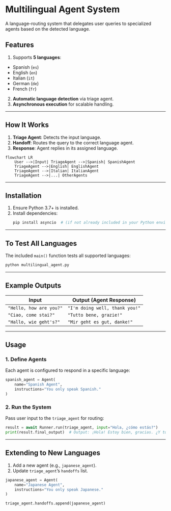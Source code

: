 # **Multilingual Agent System** 
A language-routing system that delegates user queries to specialized agents based on the detected language.  

## **Features**  
1. Supports **5 languages**:  
- Spanish (`es`)  
- English (`en`)  
- Italian (`it`)  
- German (`de`)  
- French (`fr`)  

2. **Automatic language detection** via triage agent.  
3. **Asynchronous execution** for scalable handling.  

---

## **How It Works**  
1. **Triage Agent**: Detects the input language.  
2. **Handoff**: Routes the query to the correct language agent.  
3. **Response**: Agent replies in its assigned language.  

```mermaid
flowchart LR
    User -->|Input| TriageAgent -->|Spanish| SpanishAgent
    TriageAgent -->|English| EnglishAgent
    TriageAgent -->|Italian| ItalianAgent
    TriageAgent -->|...| OtherAgents
```

---

## **Installation**  
1. Ensure Python 3.7+ is installed.  
2. Install dependencies:  
   ```bash
   pip install asyncio  # (if not already included in your Python environment)
   ```

---


## **To Test All Languages**  
The included `main()` function tests all supported languages:  
```bash
python multilingual_agent.py
```

---

## **Example Outputs**  
| Input                          | Output (Agent Response)          |  
|--------------------------------|----------------------------------|  
| `"Hello, how are you?"`        | `"I'm doing well, thank you!"`   |  
| `"Ciao, come stai?"`           | `"Tutto bene, grazie!"`         |  
| `"Hallo, wie geht's?"`         | `"Mir geht es gut, danke!"`     |  


---
## **Usage**  
### **1. Define Agents**  
Each agent is configured to respond in a specific language:  
```python
spanish_agent = Agent(
    name="Spanish Agent",
    instructions="You only speak Spanish."
)
```

### **2. Run the System**  
Pass user input to the `triage_agent` for routing:  
```python
result = await Runner.run(triage_agent, input="Hola, ¿cómo estás?")
print(result.final_output)  # Output: ¡Hola! Estoy bien, gracias. ¿Y tú?
```
---

## **Extending to New Languages**  
1. Add a new agent (e.g., `japanese_agent`).  
2. Update `triage_agent`’s `handoffs` list.  

```python
japanese_agent = Agent(
    name="Japanese Agent",
    instructions="You only speak Japanese."
)

triage_agent.handoffs.append(japanese_agent)
```
